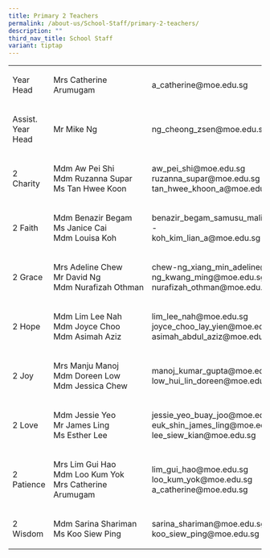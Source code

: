 ```yaml
---
title: Primary 2 Teachers
permalink: /about-us/School-Staff/primary-2-teachers/
description: ""
third_nav_title: School Staff
variant: tiptap
---
```

<table>
<tbody>
<tr>
<td rowspan="1" colspan="1">
<p>Year Head</p>
</td>
<td rowspan="1" colspan="1">
<p>Mrs Catherine Arumugam</p>
</td>
<td rowspan="1" colspan="1">
<p>a_catherine@moe.edu.sg</p>
</td>
</tr>
<tr>
<td rowspan="1" colspan="1">
<p>Assist. Year Head</p>
</td>
<td rowspan="1" colspan="1">
<p>Mr Mike Ng</p>
</td>
<td rowspan="1" colspan="1">
<p>ng_cheong_zsen@moe.edu.sg</p>
</td>
</tr>
<tr>
<td rowspan="1" colspan="1">
<p>2 Charity</p>
</td>
<td rowspan="1" colspan="1">
<p>Mdm Aw&nbsp;Pei Shi
<br>Mdm&nbsp;Ruzanna&nbsp;Supar
<br>Ms Tan Hwee Koon</p>
</td>
<td rowspan="1" colspan="1">
<p>aw_pei_shi@moe.edu.sg
<br>ruzanna_supar@moe.edu.sg
<br>tan_hwee_khoon_a@moe.edu.sg</p>
</td>
</tr>
<tr>
<td rowspan="1" colspan="1">
<p>2 Faith</p>
</td>
<td rowspan="1" colspan="1">
<p>Mdm&nbsp;Benazir&nbsp;Begam
<br>Ms Janice Cai
<br>Mdm&nbsp;Louisa Koh</p>
</td>
<td rowspan="1" colspan="1">
<p>benazir_begam_samusu_malik@moe.edu.sg
<br>-
<br>koh_kim_lian_a@moe.edu.sg</p>
</td>
</tr>
<tr>
<td rowspan="1" colspan="1">
<p>2 Grace</p>
</td>
<td rowspan="1" colspan="1">
<p>Mrs&nbsp;Adeline&nbsp;Chew
<br>Mr David Ng
<br>Mdm&nbsp;Nurafizah&nbsp;Othman</p>
</td>
<td rowspan="1" colspan="1">
<p>chew-ng_xiang_min_adeline@moe.edu.sg
<br>ng_kwang_ming@moe.edu.sg
<br>nurafizah_othman@moe.edu.sg</p>
</td>
</tr>
<tr>
<td rowspan="1" colspan="1">
<p>2 Hope</p>
</td>
<td rowspan="1" colspan="1">
<p>Mdm&nbsp;Lim Lee Nah
<br>Mdm&nbsp;Joyce Choo&nbsp;
<br>Mdm&nbsp;Asimah&nbsp;Aziz</p>
</td>
<td rowspan="1" colspan="1">
<p>lim_lee_nah@moe.edu.sg
<br>joyce_choo_lay_yien@moe.edu.sg
<br>asimah_abdul_aziz@moe.edu.sg</p>
</td>
</tr>
<tr>
<td rowspan="1" colspan="1">
<p>2 Joy</p>
</td>
<td rowspan="1" colspan="1">
<p>Mrs&nbsp;Manju&nbsp;Manoj
<br>Mdm&nbsp;Doreen&nbsp;Low
<br>Mdm&nbsp;Jessica&nbsp;Chew</p>
<p></p>
</td>
<td rowspan="1" colspan="1">
<p>manoj_kumar_gupta@moe.edu.sg
<br>low_hui_lin_doreen@moe.edu.sg
<br>
</p>
</td>
</tr>
<tr>
<td rowspan="1" colspan="1">
<p>2 Love</p>
</td>
<td rowspan="1" colspan="1">
<p>Mdm&nbsp;Jessie Yeo
<br>Mr&nbsp;James Ling
<br>Ms&nbsp;Esther Lee</p>
</td>
<td rowspan="1" colspan="1">
<p>jessie_yeo_buay_joo@moe.edu.sg
<br>euk_shin_james_ling@moe.edu.sg
<br>lee_siew_kian@moe.edu.sg</p>
</td>
</tr>
<tr>
<td rowspan="1" colspan="1">
<p>2 Patience</p>
</td>
<td rowspan="1" colspan="1">
<p>Mrs&nbsp;Lim Gui Hao
<br>Mdm Loo Kum Yok
<br>Mrs Catherine Arumugam</p>
</td>
<td rowspan="1" colspan="1">
<p>lim_gui_hao@moe.edu.sg
<br>loo_kum_yok@moe.edu.sg
<br>a_catherine@moe.edu.sg</p>
</td>
</tr>
<tr>
<td rowspan="1" colspan="1">
<p>2 Wisdom</p>
</td>
<td rowspan="1" colspan="1">
<p>Mdm Sarina Shariman
<br>Ms Koo Siew Ping</p>
</td>
<td rowspan="1" colspan="1">
<p>sarina_shariman@moe.edu.sg
<br>koo_siew_ping@moe.edu.sg</p>
</td>
</tr>
</tbody>
</table>
<p></p>